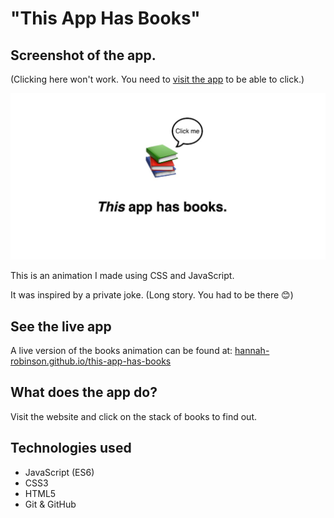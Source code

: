 # "This App Has Books"

## Screenshot of the app.

(Clicking here won't work. You need to [visit the app](https://hannah-robinson.github.io/this-app-has-books/) to be able to click.)

![Screenshot of app](https://github.com/hannah-robinson/this-app-has-books/blob/main/img/books-og.jpg)

This is an animation I made using CSS and JavaScript.

It was inspired by a private joke. (Long story. You had to be there 😊)

## See the live app

A live version of the books animation can be found at: [hannah-robinson.github.io/this-app-has-books](https://hannah-robinson.github.io/this-app-has-books/)

## What does the app do?

Visit the website and click on the stack of books to find out.

## Technologies used

- JavaScript (ES6)
- CSS3
- HTML5
- Git & GitHub
